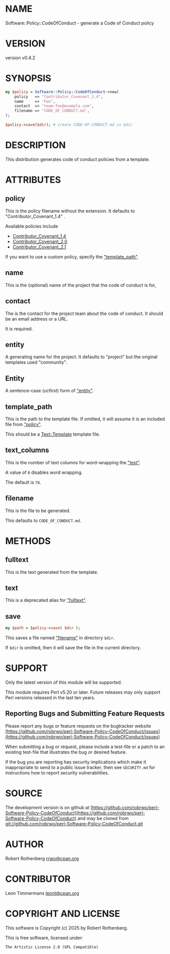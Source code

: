 # NAME

Software::Policy::CodeOfConduct - generate a Code of Conduct policy

# VERSION

version v0.4.2

# SYNOPSIS

```perl
my $policy = Software::Policy::CodeOfConduct->new(
    policy   => 'Contributor_Covenant_1.4',
    name     => 'Foo',
    contact  => 'team-foo@example.com',
    filename => 'CODE_OF_CONDUCT.md',
);

$policy->save($dir); # create CODE-OF-CONDUCT.md in $dir
```

# DESCRIPTION

This distribution generates code of conduct policies from a template.

# ATTRIBUTES

## policy

This is the policy filename without the extension. It defaults to "Contributor\_Covenant\_1.4"
.

Available policies include

- [Contributor\_Covenant\_1.4](https://www.contributor-covenant.org/version/1/4/code-of-conduct.html)
- [Contributor\_Covenant\_2.0](https://www.contributor-covenant.org/version/2/0/code-of-conduct.html)
- [Contributor\_Covenant\_2.1](https://www.contributor-covenant.org/version/2/1/code-of-conduct.html)

If you want to use a custom policy, specify the ["template\_path"](#template_path).

## name

This is the (optional) name of the project that the code of conduct is for,

## contact

The is the contact for the project team about the code of conduct. It should be an email address or a URL.

It is required.

## entity

A generating name for the project. It defaults to "project" but the original templates used "community".

## Entity

A sentence-case (ucfirst) form of ["entity"](#entity).

## template\_path

This is the path to the template file. If omitted, it will assume it is an included file from ["policy"](#policy).

This should be a [Text::Template](https://metacpan.org/pod/Text%3A%3ATemplate) template file.

## text\_columns

This is the number of text columns for word-wrapping the ["text"](#text).

A value of `0` disables word wrapping.

The default is `78`.

## filename

This is the file to be generated.

This defaults to `CODE_OF_CONDUCT.md`.

# METHODS

## fulltext

This is the text generated from the template.

## text

This is a deprecated alias for ["fulltext"](#fulltext).

## save

```perl
my $path = $policy->save( $dir );
```

This saves a file named ["filename"](#filename) in directory `$dir`.

If `$dir` is omitted, then it will save the file in the current directory.

# SUPPORT

Only the latest version of this module will be supported.

This module requires Perl v5.20 or later.  Future releases may only support Perl versions released in the last ten
years.

## Reporting Bugs and Submitting Feature Requests

Please report any bugs or feature requests on the bugtracker website
[https://github.com/robrwo/perl-Software-Policy-CodeOfConduct/issues](https://github.com/robrwo/perl-Software-Policy-CodeOfConduct/issues)

When submitting a bug or request, please include a test-file or a
patch to an existing test-file that illustrates the bug or desired
feature.

If the bug you are reporting has security implications which make it inappropriate to send to a public issue tracker,
then see `SECURITY.md` for instructions how to report security vulnerabilities.

# SOURCE

The development version is on github at [https://github.com/robrwo/perl-Software-Policy-CodeOfConduct](https://github.com/robrwo/perl-Software-Policy-CodeOfConduct)
and may be cloned from [git://github.com/robrwo/perl-Software-Policy-CodeOfConduct.git](git://github.com/robrwo/perl-Software-Policy-CodeOfConduct.git)

# AUTHOR

Robert Rothenberg <rrwo@cpan.org>

# CONTRIBUTOR

Leon Timmermans <leont@cpan.org>

# COPYRIGHT AND LICENSE

This software is Copyright (c) 2025 by Robert Rothenberg.

This is free software, licensed under:

```
The Artistic License 2.0 (GPL Compatible)
```
